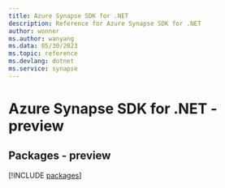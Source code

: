 ```yaml
---
title: Azure Synapse SDK for .NET
description: Reference for Azure Synapse SDK for .NET
author: wonner
ms.author: wanyang
ms.data: 05/30/2023
ms.topic: reference
ms.devlang: dotnet
ms.service: synapse
---
```

# Azure Synapse SDK for .NET - preview
## Packages - preview
[!INCLUDE [packages](synapse-index.md)]